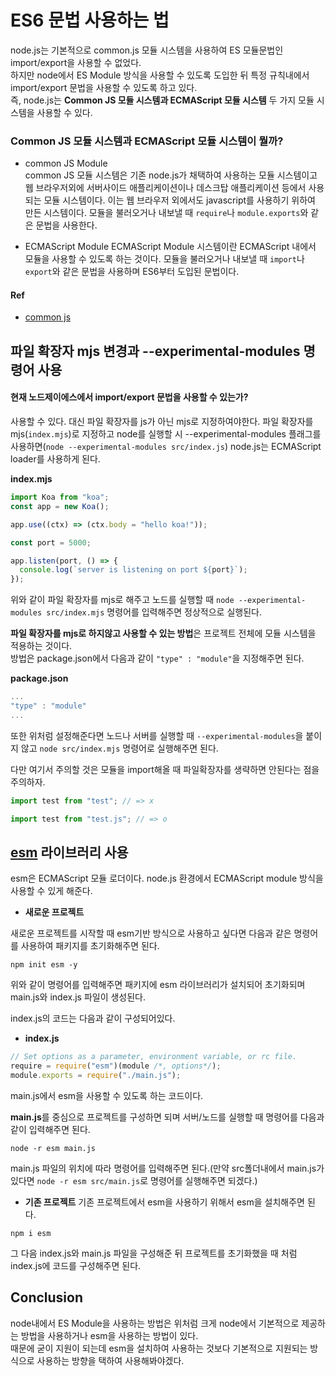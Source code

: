 # ES6 문법 사용하는 법

node.js는 기본적으로 common.js 모듈 시스템을 사용하여 ES 모듈문법인 import/export을 사용할 수 없었다.  
하지만 node에서 ES Module 방식을 사용할 수 있도록 도입한 뒤 특정 규칙내에서 import/export 문법을 사용할 수 있도록 하고 있다.  
즉, node.js는 **Common JS 모듈 시스템과 ECMAScript 모듈 시스템** 두 가지 모듈 시스템을 사용할 수 있다.

### Common JS 모듈 시스템과 ECMAScript 모듈 시스템이 뭘까?

- common JS Module  
  common JS 모듈 시스템은 기존 node.js가 채택하여 사용하는 모듈 시스템이고 웹 브라우저외에 서버사이드 애플리케이션이나 데스크탑 애플리케이션 등에서 사용되는 모듈 시스템이다. 이는 웹 브라우저 외에서도 javascript를 사용하기 위하여 만든 시스템이다. 모듈을 불러오거나 내보낼 때 `require`나 `module.exports`와 같은 문법을 사용한다.

- ECMAScript Module
  ECMAScript Module 시스템이란 ECMAScript 내에서 모듈을 사용할 수 있도록 하는 것이다. 모듈을 불러오거나 내보낼 때 `import`나 `export`와 같은 문법을 사용하며 ES6부터 도입된 문법이다.

#### Ref

- [common js](https://arstechnica.com/information-technology/2009/12/commonjs-effort-sets-javascript-on-path-for-world-domination/)

## 파일 확장자 mjs 변경과 --experimental-modules 명령어 사용

#### 현재 노드제이에스에서 import/export 문법을 사용할 수 있는가?

사용할 수 있다. 대신 파일 확장자를 js가 아닌 mjs로 지정하여야한다. 파일 확장자를 mjs(`index.mjs`)로 지정하고 node를 실행할 시 --experimental-modules 플래그를 사용하면(`node --experimental-modules src/index.js`) node.js는 ECMAScript loader를 사용하게 된다.

**index.mjs**

```js
import Koa from "koa";
const app = new Koa();

app.use((ctx) => (ctx.body = "hello koa!"));

const port = 5000;

app.listen(port, () => {
  console.log(`server is listening on port ${port}`);
});
```

위와 같이 파일 확장자를 mjs로 해주고 노드를 실행할 때 `node --experimental-modules src/index.mjs` 명령어를 입력해주면 정상적으로 실행된다.

**파일 확장자를 mjs로 하지않고 사용할 수 있는 방법**은 프로젝트 전체에 모듈 시스템을 적용하는 것이다.  
방법은 package.json에서 다음과 같이 `"type" : "module"`을 지정해주면 된다.

**package.json**

```js
...
"type" : "module"
...
```

또한 위처럼 설정해준다면 노드나 서버를 실행할 때 `--experimental-modules`을 붙이지 않고 `node src/index.mjs` 명령어로 실행해주면 된다.

다만 여기서 주의할 것은 모듈을 import해올 때 파일확장자를 생략하면 안된다는 점을 주의하자.

```js
import test from "test"; // => x

import test from "test.js"; // => o
```

## [esm](https://github.com/standard-things/esm) 라이브러리 사용

esm은 ECMAScript 모듈 로더이다. node.js 환경에서 ECMAScript module 방식을 사용할 수 있게 해준다.

- **새로운 프로젝트**

새로운 프로젝트를 시작할 때 esm기반 방식으로 사용하고 싶다면 다음과 같은 명령어를 사용하여 패키지를 초기화해주면 된다.

`npm init esm -y`

위와 같이 명령어를 입력해주면 패키지에 esm 라이브러리가 설치되어 초기화되며 main.js와 index.js 파일이 생성된다.

index.js의 코드는 다음과 같이 구성되어있다.

- **index.js**

```js
// Set options as a parameter, environment variable, or rc file.
require = require("esm")(module /*, options*/);
module.exports = require("./main.js");
```

main.js에서 esm을 사용할 수 있도록 하는 코드이다.

**main.js**를 중심으로 프로젝트를 구성하면 되며 서버/노드를 실행할 때 명령어를 다음과 같이 입력해주면 된다.

`node -r esm main.js`

main.js 파일의 위치에 따라 명령어를 입력해주면 된다.(만약 src폴더내에서 main.js가 있다면 `node -r esm src/main.js`로 명령어를 실행해주면 되겠다.)

- **기존 프로젝트**
  기존 프로젝트에서 esm을 사용하기 위해서 esm을 설치해주면 된다.

`npm i esm`

그 다음 index.js와 main.js 파일을 구성해준 뒤 프로젝트를 초기화했을 때 처럼 index.js에 코드를 구성해주면 된다.

## Conclusion

node내에서 ES Module을 사용하는 방법은 위처럼 크게 node에서 기본적으로 제공하는 방법을 사용하거나 esm을 사용하는 방법이 있다.  
때문에 굳이 지원이 되는데 esm을 설치하여 사용하는 것보다 기본적으로 지원되는 방식으로 사용하는 방향을 택하여 사용해봐야겠다.
